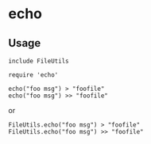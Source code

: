 # echo

## Usage

    include FileUtils

    require 'echo'

    echo("foo msg") > "foofile"
    echo("foo msg") >> "foofile"

or

    FileUtils.echo("foo msg") > "foofile"
    FileUtils.echo("foo msg") >> "foofile"
